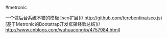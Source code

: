 #metronic

一个做后台系统不错的模板
[sco扩展](/ http://github.com/terebentina/sco.js)
[基于Metronic的Bootstrap开发框架经验总结](/ http://www.cnblogs.com/wuhuacong/p/4757984.html)